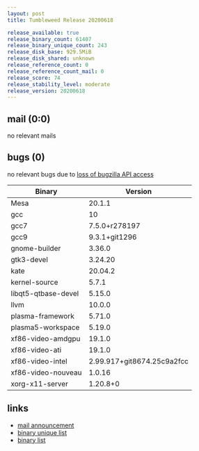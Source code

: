 ```yaml
---
layout: post
title: Tumbleweed Release 20200618

release_available: true
release_binary_count: 61407
release_binary_unique_count: 243
release_disk_base: 929.5MiB
release_disk_shared: unknown
release_reference_count: 0
release_reference_count_mail: 0
release_score: 74
release_stability_level: moderate
release_version: 20200618
---
```


## mail (0:0)

no relevant mails

## bugs (0)

<!--more-->

no relevant bugs due to [loss of bugzilla API access](https://bugzilla.opensuse.org/show_bug.cgi?id=1157722)

Binary | Version
--- | ---
Mesa | 20.1.1
gcc | 10
gcc7 | 7.5.0+r278197
gcc9 | 9.3.1+git1296
gnome-builder | 3.36.0
gtk3-devel | 3.24.20
kate | 20.04.2
kernel-source | 5.7.1
libqt5-qtbase-devel | 5.15.0
llvm | 10.0.0
plasma-framework | 5.71.0
plasma5-workspace | 5.19.0
xf86-video-amdgpu | 19.1.0
xf86-video-ati | 19.1.0
xf86-video-intel | 2.99.917+git8674.25c9a2fcc
xf86-video-nouveau | 1.0.16
xorg-x11-server | 1.20.8+0

## links

- [mail announcement](https://lists.opensuse.org/opensuse-factory/2020-06/msg00244.html)
- [binary unique list](http://download.opensuse.org/history/20200618/rpm.unique.list)
- [binary list](http://download.opensuse.org/history/20200618/rpm.list)
